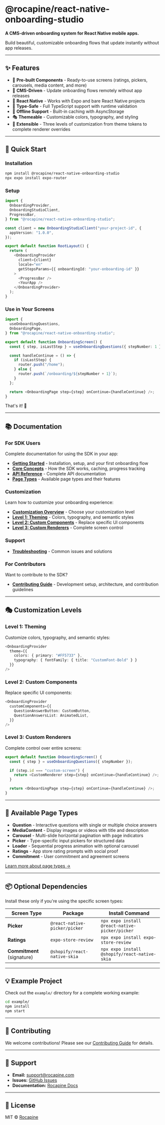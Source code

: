 # @rocapine/react-native-onboarding-studio

**A CMS-driven onboarding system for React Native mobile apps.**

Build beautiful, customizable onboarding flows that update instantly without app releases.

---

## ✨ Features

- 🎨 **Pre-built Components** - Ready-to-use screens (ratings, pickers, carousels, media content, and more)
- 🔄 **CMS-Driven** - Update onboarding flows remotely without app releases
- 📱 **React Native** - Works with Expo and bare React Native projects
- 🎯 **Type-Safe** - Full TypeScript support with runtime validation
- 💾 **Offline Support** - Built-in caching with AsyncStorage
- 🎭 **Themeable** - Customizable colors, typography, and styling
- 🔧 **Extensible** - Three levels of customization from theme tokens to complete renderer overrides

---

## 🚀 Quick Start

### Installation

```bash
npm install @rocapine/react-native-onboarding-studio
npx expo install expo-router
```

### Setup

```typescript
import {
  OnboardingProvider,
  OnboardingStudioClient,
  ProgressBar,
} from "@rocapine/react-native-onboarding-studio";

const client = new OnboardingStudioClient("your-project-id", {
  appVersion: "1.0.0",
});

export default function RootLayout() {
  return (
    <OnboardingProvider
      client={client}
      locale="en"
      getStepsParams={{ onboardingId: "your-onboarding-id" }}
    >
      <ProgressBar />
      <YourApp />
    </OnboardingProvider>
  );
}
```

### Use in Your Screens

```typescript
import {
  useOnboardingQuestions,
  OnboardingPage,
} from "@rocapine/react-native-onboarding-studio";

export default function OnboardingScreen() {
  const { step, isLastStep } = useOnboardingQuestions({ stepNumber: 1 });

  const handleContinue = () => {
    if (isLastStep) {
      router.push("/home");
    } else {
      router.push(`/onboarding/${stepNumber + 1}`);
    }
  };

  return <OnboardingPage step={step} onContinue={handleContinue} />;
}
```

That's it! 🎉

---

## 📚 Documentation

### For SDK Users

Complete documentation for using the SDK in your app:

- **[Getting Started](./docs/getting-started.mdx)** - Installation, setup, and your first onboarding flow
- **[Core Concepts](./docs/core-concepts.mdx)** - How the SDK works, caching, progress tracking
- **[API Reference](./docs/api-reference.mdx)** - Complete API documentation
- **[Page Types](./docs/page-types.mdx)** - Available page types and their features

### Customization

Learn how to customize your onboarding experience:

- **[Customization Overview](./docs/customization/intro.mdx)** - Choose your customization level
- **[Level 1: Theming](./docs/customization/theming.mdx)** - Colors, typography, and semantic styles
- **[Level 2: Custom Components](./docs/customization/custom-components.mdx)** - Replace specific UI components
- **[Level 3: Custom Renderers](./docs/customization/custom-renderers.mdx)** - Complete screen control

### Support

- **[Troubleshooting](./docs/troubleshooting.mdx)** - Common issues and solutions

### For Contributors

Want to contribute to the SDK?

- **[Contributing Guide](./CONTRIBUTING.md)** - Development setup, architecture, and contribution guidelines

---

## 🎭 Customization Levels

### Level 1: Theming

Customize colors, typography, and semantic styles:

```typescript
<OnboardingProvider
  theme={{
    colors: { primary: "#FF5733" },
    typography: { fontFamily: { title: "CustomFont-Bold" } }
  }}
/>
```

### Level 2: Custom Components

Replace specific UI components:

```typescript
<OnboardingProvider
  customComponents={{
    QuestionAnswerButton: CustomButton,
    QuestionAnswersList: AnimatedList,
  }}
/>
```

### Level 3: Custom Renderers

Complete control over entire screens:

```typescript
export default function OnboardingScreen() {
  const { step } = useOnboardingQuestions({ stepNumber });

  if (step.id === "custom-screen") {
    return <CustomRenderer step={step} onContinue={handleContinue} />;
  }

  return <OnboardingPage step={step} onContinue={handleContinue} />;
}
```

---

## 🎨 Available Page Types

- **Question** - Interactive questions with single or multiple choice answers
- **MediaContent** - Display images or videos with title and description
- **Carousel** - Multi-slide horizontal pagination with page indicators
- **Picker** - Type-specific input pickers for structured data
- **Loader** - Sequential progress animation with optional carousel
- **Ratings** - App store rating prompts with social proof
- **Commitment** - User commitment and agreement screens

[Learn more about page types →](./docs/page-types.mdx)

---

## 📦 Optional Dependencies

Install these only if you're using the specific screen types:

| Screen Type | Package | Install Command |
|-------------|---------|-----------------|
| **Picker** | `@react-native-picker/picker` | `npx expo install @react-native-picker/picker` |
| **Ratings** | `expo-store-review` | `npx expo install expo-store-review` |
| **Commitment** (signature) | `@shopify/react-native-skia` | `npx expo install @shopify/react-native-skia` |

---

## 💡 Example Project

Check out the `example/` directory for a complete working example:

```bash
cd example/
npm install
npm start
```

---

## 🤝 Contributing

We welcome contributions! Please see our [Contributing Guide](./CONTRIBUTING.md) for details.

---

## 📧 Support

- **Email:** support@rocapine.com
- **Issues:** [GitHub Issues](https://github.com/rocapine/react-native-onboarding-studio/issues)
- **Documentation:** [Rocapine Docs](https://docs.rocapine.com)

---

## 📄 License

MIT © [Rocapine](https://rocapine.com)
